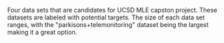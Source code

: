 Four data sets that are candidates for UCSD MLE capston project. These datasets are labeled with potential targets.
The size of each data set ranges, with the "parkisons+telemonitoring" dataset being the largest making it a great option. 
